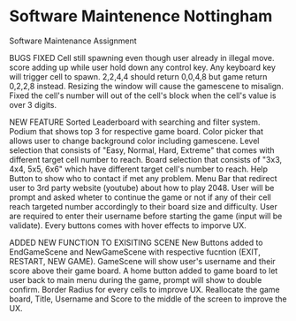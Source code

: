 # Software Maintenence Nottingham
 Software Maintenance Assignment
 
 BUGS FIXED
 Cell still spawning even though user already in illegal move.
 score adding up while user hold down any control key.
 Any keyboard key will trigger cell to spawn.
 2,2,4,4 should return 0,0,4,8 but game return 0,2,2,8 instead.
 Resizing the window will cause the gamescene to misalign.
 Fixed the cell's number will out of the cell's block when the cell's value is over 3 digits.
 
 NEW FEATURE
 Sorted Leaderboard with searching and filter system.
 Podium that shows top 3 for respective game board.
 Color picker that allows user to change background color including gamescene.
 Level selection that consists of "Easy, Normal, Hard, Extreme" that comes with different target cell number to reach.
 Board selection that consists of "3x3, 4x4, 5x5, 6x6" which have different target cell's number to reach.
 Help Button to show who to contact if met any problem.
 Menu Bar that redirect user to 3rd party website (youtube) about how to play 2048.
 User will be prompt and asked wheter to continue the game or not if any of their cell reach targeted number accordingly to their board size and difficulty.
 User are required to enter their username before starting the game (input will be validate).
 Every buttons comes with hover effects to imporve UX.
 
 
 ADDED NEW FUNCTION TO EXISITING SCENE
 New Buttons added to EndGameScene and NewGameScene with respective fucntion (EXIT, RESTART, NEW GAME).
 GameScene will show user's username and their score above their game board.
 A home button added to game board to let user back to main menu during the game, prompt will show to double confirm.
 Border Radius for every cells to improve UX.
 Reallocate the game board, Title, Username and Score to the middle of the screen to improve the UX.